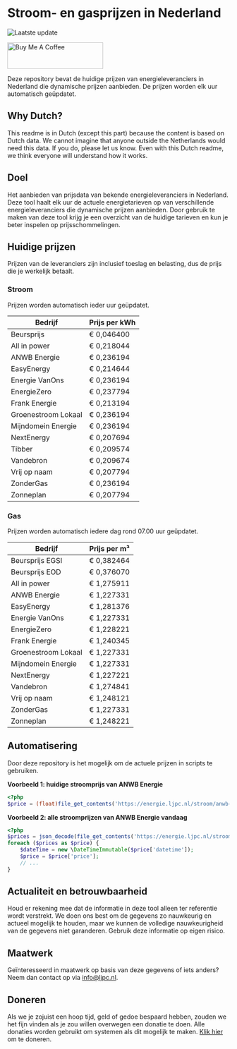 # Stroom- en gasprijzen in Nederland

![Laatste update](https://img.shields.io/badge/laatste%20update-2024--09--30%2006%3A00%20CET-brightgreen)

<a href="https://www.buymeacoffee.com/Lars-" target="_blank"><img src="https://cdn.buymeacoffee.com/buttons/v2/default-orange.png" alt="Buy Me A Coffee" height="60" style="height: 60px !important;width: 217px !important;" ></a>

Deze repository bevat de huidige prijzen van energieleveranciers in Nederland die dynamische prijzen aanbieden. De prijzen worden elk uur automatisch geüpdatet.

## Why Dutch?

This readme is in Dutch (except this part) because the content is based on Dutch data. We cannot imagine that anyone outside the Netherlands would need this data. If you do, please let us know. Even with this Dutch readme, we think
everyone will understand how it works.

## Doel

Het aanbieden van prijsdata van bekende energieleveranciers in Nederland. Deze tool haalt elk uur de actuele energietarieven op van verschillende energieleveranciers die dynamische prijzen aanbieden. Door gebruik te maken van deze tool
krijg je een overzicht van de huidige tarieven en kun je beter inspelen op prijsschommelingen.

## Huidige prijzen

Prijzen van de leveranciers zijn inclusief toeslag en belasting, dus de prijs die je werkelijk betaalt.

### Stroom

Prijzen worden automatisch ieder uur geüpdatet.

 Bedrijf | Prijs per kWh 
---------|---------------
Beursprijs | € 0,046400
All in power | € 0,218044
ANWB Energie | € 0,236194
EasyEnergy | € 0,214644
Energie VanOns | € 0,236194
EnergieZero | € 0,237794
Frank Energie | € 0,213194
Groenestroom Lokaal | € 0,236194
Mijndomein Energie | € 0,236194
NextEnergy | € 0,207694
Tibber | € 0,209574
Vandebron | € 0,209674
Vrij op naam | € 0,207794
ZonderGas | € 0,236194
Zonneplan | € 0,207794


### Gas

Prijzen worden automatisch iedere dag rond 07.00 uur geüpdatet.

 Bedrijf | Prijs per m³ 
---------|--------------
Beursprijs EGSI | € 0,382464
Beursprijs EOD | € 0,376070
All in power | € 1,275911
ANWB Energie | € 1,227331
EasyEnergy | € 1,281376
Energie VanOns | € 1,227331
EnergieZero | € 1,228221
Frank Energie | € 1,240345
Groenestroom Lokaal | € 1,227331
Mijndomein Energie | € 1,227331
NextEnergy | € 1,227221
Vandebron | € 1,274841
Vrij op naam | € 1,248121
ZonderGas | € 1,227331
Zonneplan | € 1,248221


## Automatisering

Door deze repository is het mogelijk om de actuele prijzen in scripts te gebruiken.

**Voorbeeld 1: huidige stroomprijs van ANWB Energie**

```php
<?php
$price = (float)file_get_contents('https://energie.ljpc.nl/stroom/anwb-energie-nu.txt');

```

**Voorbeeld 2: alle stroomprijzen van ANWB Energie vandaag**

```php
<?php
$prices = json_decode(file_get_contents('https://energie.ljpc.nl/stroom/all-in-power-vandaag.json'),true);
foreach ($prices as $price) {
    $dateTime = new \DateTimeImmutable($price['datetime']);
    $price = $price['price'];
    // ...
}
```

## Actualiteit en betrouwbaarheid

Houd er rekening mee dat de informatie in deze tool alleen ter referentie wordt verstrekt. We doen ons best om de gegevens zo nauwkeurig en actueel mogelijk te houden, maar we kunnen de volledige nauwkeurigheid van de gegevens niet
garanderen. Gebruik deze informatie op eigen risico.

## Maatwerk

Geïnteresseerd in maatwerk op basis van deze gegevens of iets anders? Neem dan contact op
via [info@ljpc.nl](mailto:info@ljpc.nl?subject=Energie%20prijzen).

## Doneren

Als we je zojuist een hoop tijd, geld of gedoe bespaard hebben, zouden we het fijn vinden als je zou willen overwegen een
donatie te doen. Alle donaties worden gebruikt om systemen als dit mogelijk te
maken. [Klik hier](https://www.buymeacoffee.com/Lars-) om te doneren.
